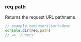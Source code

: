 <h3 id='req.path'>req.path</h3>

Returns the request URL pathname.

```js
// example.com/users?sort=desc
console.dir(req.path)
// => '/users'
```
